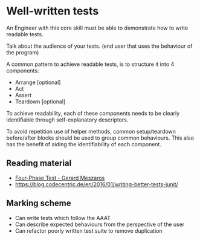 # Well-written tests

An Engineer with this core skill must be able to demonstrate how to write readable tests.

Talk about the audience of your tests. (end user that uses the behaviour of the program)

A common pattern to achieve readable tests, is to structure it into 4 components:

* Arrange [optional]
* Act
* Assert
* Teardown [optional]

To achieve readability, each of these components needs to be clearly identifiable through self-explanatory descriptors.

To avoid repetition use of helper methods, common setup/teardown before/after blocks should be used to group common behaviours.  This also has the benefit of aiding the identifiability of each component.

## Reading material

* [Four-Phase Test - Gerard Meszaros](http://xunitpatterns.com/Four%20Phase%20Test.html)
* https://blog.codecentric.de/en/2016/01/writing-better-tests-junit/

## Marking scheme

* Can write tests which follow the AAAT
* Can describe expected behaviours from the perspective of the user
* Can refactor poorly written test suite to remove duplication
